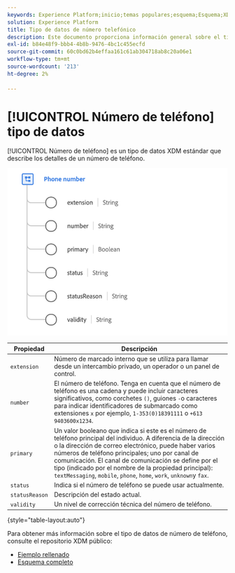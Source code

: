 ```yaml
---
keywords: Experience Platform;inicio;temas populares;esquema;Esquema;XDM;campos;esquemas;Esquemas;númeroTeléfono;xdm:númeroTeléfono;tipoDeDatos;tipoDeDatos;tipoDeDatos;
solution: Experience Platform
title: Tipo de datos de número telefónico
description: Este documento proporciona información general sobre el tipo de datos XDM de Número de teléfono.
exl-id: b84e48f9-bbb4-4b8b-9476-4bc1c455ecfd
source-git-commit: 60c0bd62b4effaa161c61ab304718ab8c20a06e1
workflow-type: tm+mt
source-wordcount: '213'
ht-degree: 2%

---
```


# [!UICONTROL Número de teléfono] tipo de datos

[!UICONTROL Número de teléfono] es un tipo de datos XDM estándar que describe los detalles de un número de teléfono.

<img src="../images/data-types/phone-number.png" width="600" /><br />

| Propiedad | Descripción |
| --- | --- |
| `extension` | Número de marcado interno que se utiliza para llamar desde un intercambio privado, un operador o un panel de control. |
| `number` | El número de teléfono. Tenga en cuenta que el número de teléfono es una cadena y puede incluir caracteres significativos, como corchetes `()`, guiones `-`o caracteres para indicar identificadores de submarcado como extensiones `x` por ejemplo, `1-353(0)18391111` o `+613 9403600x1234`. |
| `primary` | Un valor booleano que indica si este es el número de teléfono principal del individuo. A diferencia de la dirección o la dirección de correo electrónico, puede haber varios números de teléfono principales; uno por canal de comunicación. El canal de comunicación se define por el tipo (indicado por el nombre de la propiedad principal): `textMessaging`, `mobile`, `phone`, `home`, `work`, `unknown`y `fax`. |
| `status` | Indica si el número de teléfono se puede usar actualmente. |
| `statusReason` | Descripción del estado actual. |
| `validity` | Un nivel de corrección técnica del número de teléfono. |

{style=&quot;table-layout:auto&quot;}

Para obtener más información sobre el tipo de datos de número de teléfono, consulte el repositorio XDM público:

* [Ejemplo rellenado](https://github.com/adobe/xdm/blob/master/components/datatypes/demographic/phonenumber.example.1.json)
* [Esquema completo](https://github.com/adobe/xdm/blob/master/components/datatypes/demographic/phonenumber.schema.json)

